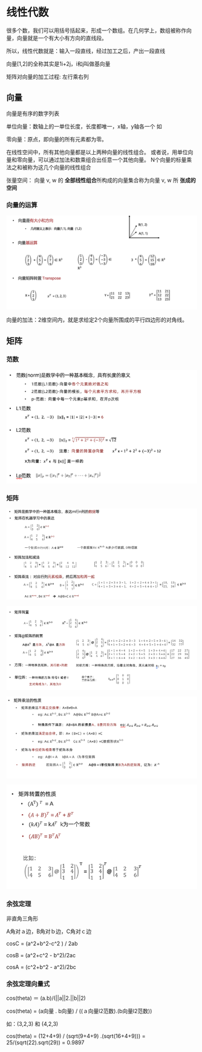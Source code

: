 # 线性代数

很多个数，我们可以用括号括起来，形成一个数组。在几何学上，数组被称作向量，向量就是一个有大小有方向的直线段。

所以，线性代数就是：输入一段直线，经过加工之后，产出一段直线

向量[1,2]的全称其实是1i+2j，i和j叫做基向量

矩阵对向量的加工过程: 左行乘右列


## 向量

向量是有序的数字列表


单位向量：数轴上的一单位长度，长度都唯一，x轴，y轴各一个 如


零向量：原点，即向量的所有元素都为零。


在线性空间中，所有其他向量都是以上两种向量的线性组合。 或者说，用单位向量和零向量，可以通过加法和数乘组合出任意一个其他向量。 N个向量的标量乘法之和被称为这几个向量的线性组合


张量空间： 向量 v, w 的 **全部线性组合**所构成的向量集合称为向量 v, w 所 **张成的空间**

### 向量的运算

![](images/math_03.png)


向量的加法：2维空间内，就是求给定2个向量所围成的平行四边形的对角线。


## 矩阵


### 范数

![](images/math_04.png)

### 矩阵

![](images/math_08.png)

![](images/math_05.png)

![](images/math_06.png)

![](images/math_07.png)

### 余弦定理

非直角三角形

A角对ａ边，B角对ｂ边，C角对ｃ边

cosC = (a^2+b^2-c^2 ) / 2ab

cosB = (a^2+c^2 - b^2)/2ac

cosA = (c^2+b^2 - a^2)/2bc

### 余弦定理向量式

cos(theta) ＝ (a.b)/(||a||2.||b||2)

cos(theta) = (a向量 . b向量) / ((ａ向量l2范数).(b向量l2范数))

如：(3,2,3) 和 (4,2,3)

cos(theta) = (12+4+9) / (sqrt(9+4+9) .(sqrt(16+4+9))) = 25/(sqrt(22).sqrt(29)) = 0.9897